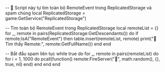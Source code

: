 -- 📌 Script này tự tìm toàn bộ RemoteEvent trong ReplicatedStorage và spam chúng
local ReplicatedStorage = game:GetService("ReplicatedStorage")

-- Tìm toàn bộ RemoteEvent trong ReplicatedStorage
local remoteList = {}
for _, remote in pairs(ReplicatedStorage:GetDescendants()) do
    if remote:IsA("RemoteEvent") then
        table.insert(remoteList, remote)
        print("🧠 Tìm thấy Remote:", remote:GetFullName())
    end
end

-- Bắt đầu spam liên tục
while true do
    for _, remote in pairs(remoteList) do
        for i = 1, 1000 do
            pcall(function()
                remote:FireServer("🧨", math.random(), {}, true, nil)
            end)
        end
    end
end
